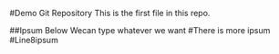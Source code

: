 #Demo Git Repository
This is the first file in this repo.


##Ipsum Below
 Wecan type whatever we want 
 #There is more ipsum
 #Line8ipsum